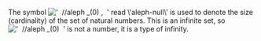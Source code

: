 The symbol
!['  //aleph \_(0) ,  '](../dictionary/equation_images/265.1..png) read
\\'aleph-null\\' is used to denote the size (cardinality) of the set of
natural numbers. This is an infinite set, so
!['  //aleph \_(0)  '](../dictionary/equation_images/265.2..png) is not
a number, it is a type of infinity.
